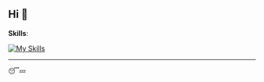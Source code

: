 ## Hi 👋

**Skills**:

[![My Skills](https://skillicons.dev/icons?i=ts,js,sass,tailwind,py,rust,wasm,react,vue,flask,vite,vitest,docker)](#)

---

😴💤